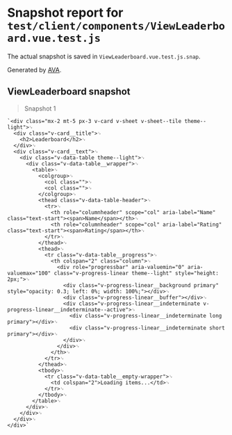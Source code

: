 # Snapshot report for `test/client/components/ViewLeaderboard.vue.test.js`

The actual snapshot is saved in `ViewLeaderboard.vue.test.js.snap`.

Generated by [AVA](https://avajs.dev).

## ViewLeaderboard snapshot

> Snapshot 1

    `<div class="mx-2 mt-5 px-3 v-card v-sheet v-sheet--tile theme--light">␊
      <div class="v-card__title">␊
        <h2>Leaderboard</h2>␊
      </div>␊
      <div class="v-card__text">␊
        <div class="v-data-table theme--light">␊
          <div class="v-data-table__wrapper">␊
            <table>␊
              <colgroup>␊
                <col class="">␊
                <col class="">␊
              </colgroup>␊
              <thead class="v-data-table-header">␊
                <tr>␊
                  <th role="columnheader" scope="col" aria-label="Name" class="text-start"><span>Name</span></th>␊
                  <th role="columnheader" scope="col" aria-label="Rating" class="text-start"><span>Rating</span></th>␊
                </tr>␊
              </thead>␊
              <thead>␊
                <tr class="v-data-table__progress">␊
                  <th colspan="2" class="column">␊
                    <div role="progressbar" aria-valuemin="0" aria-valuemax="100" class="v-progress-linear theme--light" style="height: 2px;">␊
                      <div class="v-progress-linear__background primary" style="opacity: 0.3; left: 0%; width: 100%;"></div>␊
                      <div class="v-progress-linear__buffer"></div>␊
                      <div class="v-progress-linear__indeterminate v-progress-linear__indeterminate--active">␊
                        <div class="v-progress-linear__indeterminate long primary"></div>␊
                        <div class="v-progress-linear__indeterminate short primary"></div>␊
                      </div>␊
                    </div>␊
                  </th>␊
                </tr>␊
              </thead>␊
              <tbody>␊
                <tr class="v-data-table__empty-wrapper">␊
                  <td colspan="2">Loading items...</td>␊
                </tr>␊
              </tbody>␊
            </table>␊
          </div>␊
        </div>␊
      </div>␊
    </div>`
